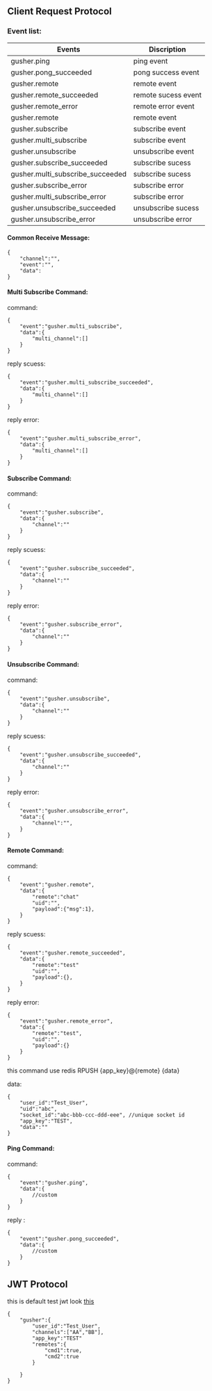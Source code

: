 
## Client Request Protocol

### Event list:

Events|Discription
---|---
gusher.ping|ping event
gusher.pong_succeeded|pong success event
gusher.remote|remote event
gusher.remote_succeeded|remote sucess event
gusher.remote_error|remote error event
gusher.remote|remote event
gusher.subscribe|subscribe event
gusher.multi_subscribe|subscribe event
gusher.unsubscribe|unsubscribe event
gusher.subscribe_succeeded|subscribe sucess
gusher.multi_subscribe_succeeded|subscribe sucess
gusher.subscribe_error|subscribe error
gusher.multi_subscribe_error|subscribe error
gusher.unsubscribe_succeeded|unsubscribe sucess
gusher.unsubscribe_error|unsubscribe error

#### Common Receive Message:

```
{
    "channel":"",
    "event":"",
    "data":
}
```

#### Multi Subscribe Command:

command:
```
{
    "event":"gusher.multi_subscribe",
    "data":{
        "multi_channel":[]
    }
}
```

reply scuess:
```
{
    "event":"gusher.multi_subscribe_succeeded",
    "data":{
        "multi_channel":[]
    }
}
```

reply error:
```
{
    "event":"gusher.multi_subscribe_error",
    "data":{
        "multi_channel":[]
    }
}
```
#### Subscribe Command:

command:
```
{
    "event":"gusher.subscribe",
    "data":{
        "channel":""
    }
}
```

reply scuess:
```
{
    "event":"gusher.subscribe_succeeded",
    "data":{
        "channel":""
    }
}
```

reply error:
```
{
    "event":"gusher.subscribe_error",
    "data":{
        "channel":""
    }
}
```

#### Unsubscribe Command:

command:
```
{
    "event":"gusher.unsubscribe",
    "data":{
        "channel":""
    }
}
```

reply scuess:
```
{
    "event":"gusher.unsubscribe_succeeded",
    "data":{
        "channel":""
    }
}
```

reply error:
```
{
    "event":"gusher.unsubscribe_error",
    "data":{
        "channel":"",
    }
}
```

#### Remote Command:

command:
```
{
    "event":"gusher.remote",
    "data":{
        "remote":"chat"
        "uid":"",
        "payload":{"msg":1},
    }
}
```

reply scuess:
```
{
    "event":"gusher.remote_succeeded",
    "data":{
        "remote":"test"
        "uid":"",
        "payload":{},
    }
}
```

reply error:
```
{
    "event":"gusher.remote_error",
    "data":{
        "remote":"test",
        "uid":"",
        "payload":{}
    }
}
```

this command use redis RPUSH {app_key}@{remote} {data}

data:
```
{
    "user_id":"Test_User",
    "uid":"abc",
    "socket_id":"abc-bbb-ccc-ddd-eee", //unique socket id
    "app_key":"TEST",
    "data":""
}
```


#### Ping Command:
command:
```
{
    "event":"gusher.ping",
    "data":{
        //custom
    }
}
```

reply :
```
{
    "event":"gusher.pong_succeeded",
    "data":{
        //custom
    }
}
```


## JWT Protocol

this is default test jwt look [this](https://github.com/syhlion/gusher.cluster/blob/master/test/jwt/jwt.go)
```
{
    "gusher":{
        "user_id":"Test_User",
        "channels":["AA","BB"],
        "app_key":"TEST"
        "remotes":{
            "cmd1":true,
            "cmd2":true
        }
        
    }
}
```


